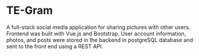 # TE-Gram
A full-stack social media application for sharing pictures with other users. 
Frontend was built with Vue.js and Bootstrap. User account information, photos, and posts were stored in the backend in postgreSQL database and sent to the front end using
a REST API. 
